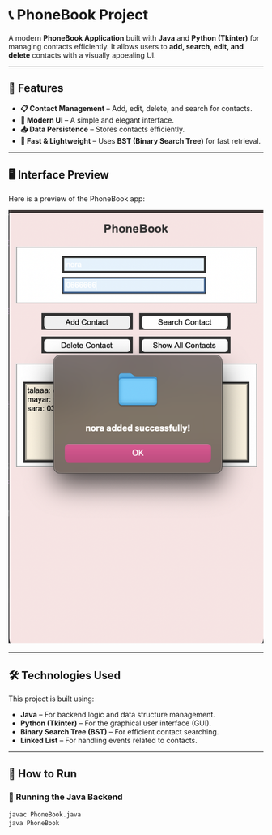 # 📞 PhoneBook Project

A modern **PhoneBook Application** built with **Java** and **Python (Tkinter)** for managing contacts efficiently. It allows users to **add, search, edit, and delete** contacts with a visually appealing UI.

---

## 🌟 Features
- **📋 Contact Management** – Add, edit, delete, and search for contacts.
- **🎨 Modern UI** – A simple and elegant interface.
- **📤 Data Persistence** – Stores contacts efficiently.
- **🚀 Fast & Lightweight** – Uses **BST (Binary Search Tree)** for fast retrieval.

---

## 🖥️ Interface Preview
Here is a preview of the PhoneBook app:

![Interface](images/interface.png)

---

## 🛠️ Technologies Used
This project is built using:
- **Java** – For backend logic and data structure management.
- **Python (Tkinter)** – For the graphical user interface (GUI).
- **Binary Search Tree (BST)** – For efficient contact searching.
- **Linked List** – For handling events related to contacts.

---

## 🚀 How to Run
### **🔹 Running the Java Backend**
```bash
javac PhoneBook.java
java PhoneBook
